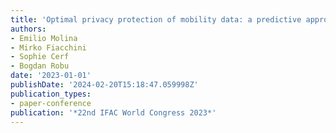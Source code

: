 ```yaml
---
title: 'Optimal privacy protection of mobility data: a predictive approach'
authors:
- Emilio Molina
- Mirko Fiacchini
- Sophie Cerf
- Bogdan Robu
date: '2023-01-01'
publishDate: '2024-02-20T15:18:47.059998Z'
publication_types:
- paper-conference
publication: '*22nd IFAC World Congress 2023*'
---
```

